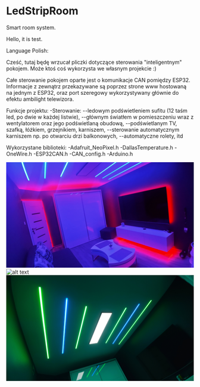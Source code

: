 # LedStripRoom
Smart room system.

Hello, it is test.




Language Polish:

Cześć, tutaj będę wrzucał pliczki dotyczące sterowania "inteligentnym" pokojem.
Może ktoś coś wykorzysta we własnym projekcie :)

Całe sterowanie pokojem oparte jest o komunikacje CAN pomiędzy ESP32.
Informacje z zewnątrz przekazywane są poprzez strone www hostowaną na jednym z ESP32,
oraz port szeregowy wykorzystywany głównie do efektu ambilight telewizora.

Funkcje projektu:
-Sterowanie:
--ledowym podświetleniem sufitu (12 taśm led, po dwie w każdej listwie),
--głównym światłem w pomieszczeniu wraz z wentylatorem oraz jego podświetlaną obudową,
--podświetlanym TV, szafką, łóżkiem, grzejnikiem, karniszem,
--sterowanie automatycznym karniszem np. po otwarciu drzi balkonowych,
--automatyczne rolety,
itd

Wykorzystane biblioteki:
-Adafruit_NeoPixel.h
-DallasTemperature.h
-OneWire.h
-ESP32CAN.h
-CAN_config.h
-Arduino.h

![alt text](https://github.com/neeproject/LedStripRoom/blob/main/Photo/room_1.jpg)
![alt text](https://github.com/neeproject/LedStripRoom/blob/main/Photo/room_2.jpg)
![alt text](https://github.com/neeproject/LedStripRoom/blob/main/Photo/room_3.jpg)